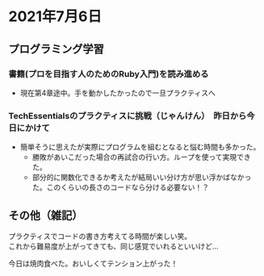 # 2021年7月6日
## プログラミング学習
### 書籍(プロを目指す人のためのRuby入門)を読み進める
- 現在第4章途中。手を動かしたかったので一旦プラクティスへ
### TechEssentialsのプラクティスに挑戦（じゃんけん）　昨日から今日にかけて
- 簡単そうに思えたが実際にプログラムを組むとなると悩む時間も多かった。
    - 勝敗があいこだった場合の再試合の行い方。ループを使って実現できた。
    - 部分的に関数化できるか考えたが結局いい分け方が思い浮かばなかった。このくらいの長さのコードなら分ける必要ない！？
## その他（雑記）
プラクティスでコードの書き方考えてる時間が楽しい笑。  
これから難易度が上がってきても、同じ感覚でいれるといいけど…  

今日は焼肉食べた。おいしくてテンション上がった！